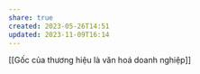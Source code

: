 ```yaml
---
share: true
created: 2023-05-26T14:51
updated: 2023-11-09T16:14
---
```

[[Gốc của thương hiệu là văn hoá doanh nghiệp]]
